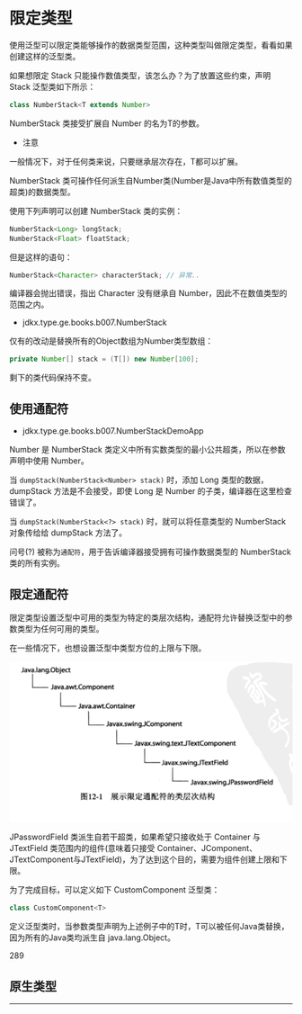 #   限定类型

使用泛型可以限定类能够操作的数据类型范围，这种类型叫做限定类型，看看如果创建这样的泛型类。

如果想限定 Stack 只能操作数值类型，该怎么办？为了放置这些约束，声明 Stack 泛型类如下所示：

```Java
class NumberStack<T extends Number>
```

NumberStack 类接受扩展自 Number 的名为T的参数。

-   注意

一般情况下，对于任何类来说，只要继承层次存在，T都可以扩展。

NumberStack 类可操作任何派生自Number类(Number是Java中所有数值类型的超类)的数据类型。

使用下列声明可以创建 NumberStack 类的实例：

```Java
NumberStack<Long> longStack;
NumberStack<Float> floatStack;
```

但是这样的语句：

```Java
NumberStack<Character> characterStack; // 异常..
```

编译器会抛出错误，指出 Character 没有继承自 Number，因此不在数值类型的范围之内。

-   jdkx.type.ge.books.b007.NumberStack

仅有的改动是替换所有的Object数组为Number类型数组：

```Java
private Number[] stack = (T[]) new Number[100];
```

剩下的类代码保持不变。

##  使用通配符

-   jdkx.type.ge.books.b007.NumberStackDemoApp

Number 是 NumberStack 类定义中所有实数类型的最小公共超类，所以在参数声明中使用 Number。

当 `dumpStack(NumberStack<Number> stack)` 时，添加 Long 类型的数据，dumpStack 方法是不会接受，即使 Long 是 Number 的子类，编译器在这里检查错误了。

当 `dumpStack(NumberStack<?> stack)` 时，就可以将任意类型的 NumberStack 对象传给给 dumpStack 方法了。

问号(?) 被称为`通配符`，用于告诉编译器接受拥有可操作数据类型的 NumberStack类的所有实例。


##  限定通配符

限定类型设置泛型中可用的类型为特定的类层次结构，通配符允许替换泛型中的参数类型为任何可用的类型。

在一些情况下，也想设置泛型中类型方位的上限与下限。

![20200319170044](images/20200319170044.png)

JPasswordField 类派生自若干超类，如果希望只接收处于 Container 与 JTextField 类范围内的组件(意味着只接受 Container、JComponent、JTextComponent与JTextField)，为了达到这个目的，需要为组件创建上限和下限。

为了完成目标，可以定义如下 CustomComponent 泛型类：

```Java
class CustomComponent<T>
```

定义泛型类时，当参数类型声明为上述例子中的T时，T可以被任何Java类替换，因为所有的Java类均派生自 java.lang.Object。

289


##  原生类型



----